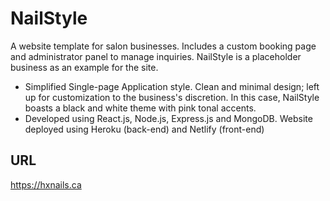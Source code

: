 # NailStyle
A website template for salon businesses. Includes a custom booking page and administrator panel to manage inquiries. NailStyle is a placeholder business as an example for the site.

- Simplified Single-page Application style. Clean and minimal design; left up for customization to the business's discretion. In this case, NailStyle boasts a black and white theme with pink tonal accents.
- Developed using React.js, Node.js, Express.js and MongoDB. Website deployed using Heroku (back-end) and Netlify (front-end)

## URL
https://hxnails.ca
